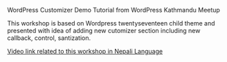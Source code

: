 WordPress Customizer Demo Tutorial from WordPress Kathmandu Meetup

This workshop is based on Wordpress twentyseventeen child theme and presented with idea of adding new cutomizer section including new callback, control, santization.

[Video link related to this workshop in Nepali Language](https://www.youtube.com/watch?v=nNlCUKuis70)
